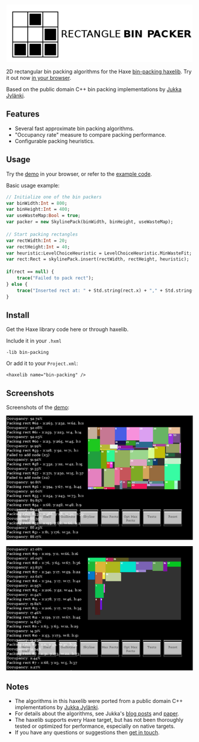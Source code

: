 ![Project logo](screenshots/bin_packing_logo.png?raw=true "Bin Packing Algorithms Logo")

2D rectangular bin packing algorithms for the Haxe [bin-packing haxelib](http://lib.haxe.org/p/bin-packing). Try it out now [in your browser](http://www.samcodes.co.uk/project/rectangle-bin-packing-demo/).
	
Based on the public domain C++ bin packing implementations by [Jukka Jylänki](https://github.com/juj/RectangleBinPack).

## Features ##
* Several fast approximate bin packing algorithms.
* "Occupancy rate" measure to compare packing performance.
* Configurable packing heuristics.

## Usage ##

Try the [demo](http://www.samcodes.co.uk/project/rectangle-bin-packing-demo/) in your browser, or refer to the [example code](https://github.com/Tw1ddle/Rectangle-Bin-Packing-Demo/).

Basic usage example:

```haxe
// Initialize one of the bin packers
var binWidth:Int = 800;
var binHeight:Int = 400;
var useWasteMap:Bool = true;
var packer = new SkylinePack(binWidth, binHeight, useWasteMap);

// Start packing rectangles
var rectWidth:Int = 20;
var rectHeight:Int = 40;
var heuristic:LevelChoiceHeuristic = LevelChoiceHeuristic.MinWasteFit;
var rect:Rect = skylinePack.insert(rectWidth, rectHeight, heuristic);

if(rect == null) {
	trace("Failed to pack rect");
} else {
	trace("Inserted rect at: " + Std.string(rect.x) + "," + Std.string(rect.y));
}
```

## Install ##

Get the Haxe library code here or through haxelib.

Include it in your ```.hxml```
```
-lib bin-packing
```

Or add it to your ```Project.xml```:
```
<haxelib name="bin-packing" />
```

## Screenshots ##
Screenshots of the [demo](https://github.com/Tw1ddle/Rectangle-Bin-Packing-Demo/):

![Screenshot](screenshots/screenshot1.png?raw=true "Bin Packing Algorithms screenshot 1")

![Screenshot](screenshots/screenshot2.png?raw=true "Bin Packing Algorithms screenshot 2")

## Notes ##
* The algorithms in this haxelib were ported from a public domain C++ implementations by [Jukka Jylänki](https://github.com/juj/RectangleBinPack).
* For details about the algorithms, see Jukka's [blog posts](http://clb.demon.fi/projects/even-more-rectangle-bin-packing) and [paper](http://clb.demon.fi/files/RectangleBinPack.pdf).
* The haxelib supports every Haxe target, but has not been thoroughly tested or optimized for performance, especially on native targets.
* If you have any questions or suggestions then [get in touch](http://samcodes.co.uk/contact).